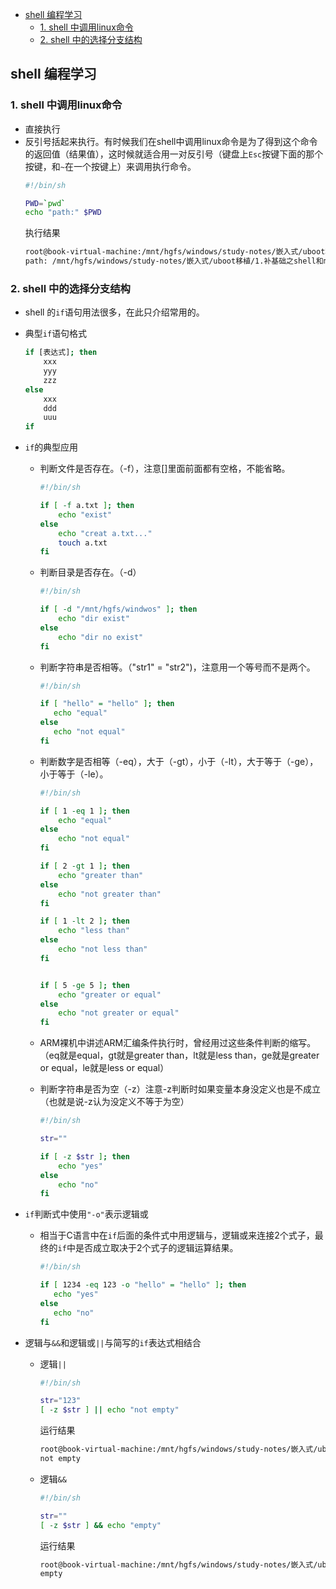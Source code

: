 - [shell 编程学习](#shell-%e7%bc%96%e7%a8%8b%e5%ad%a6%e4%b9%a0)
  - [1. shell 中调用linux命令](#1-shell-%e4%b8%ad%e8%b0%83%e7%94%a8linux%e5%91%bd%e4%bb%a4)
  - [2. shell 中的选择分支结构](#2-shell-%e4%b8%ad%e7%9a%84%e9%80%89%e6%8b%a9%e5%88%86%e6%94%af%e7%bb%93%e6%9e%84)



## shell 编程学习
### 1. shell 中调用linux命令
+ 直接执行
+ 反引号括起来执行。有时候我们在shell中调用linux命令是为了得到这个命令的返回值（结果值），这时候就适合用一对反引号（键盘上`Esc`按键下面的那个按键，和`~`在一个按键上）来调用执行命令。
  ```sh
  #!/bin/sh
  
  PWD=`pwd`
  echo "path:" $PWD
  ```
  执行结果
    ```sh
    root@book-virtual-machine:/mnt/hgfs/windows/study-notes/嵌入式/uboot移植/1.补基础之shell和makefile# ./helloworld.sh 
    path: /mnt/hgfs/windows/study-notes/嵌入式/uboot移植/1.补基础之shell和makefile
    ```

### 2. shell 中的选择分支结构
+ shell 的`if`语句用法很多，在此只介绍常用的。
+ 典型`if`语句格式
  
    ```sh
    if [表达式]; then
        xxx
        yyy
        zzz
    else
        xxx
        ddd
        uuu
    if
    ```

+ `if`的典型应用
  - 判断文件是否存在。（-f），注意[]里面前面都有空格，不能省略。
    ```sh
    #!/bin/sh

    if [ -f a.txt ]; then
        echo "exist"
    else
        echo "creat a.txt..."
        touch a.txt
    fi
    ```


  - 判断目录是否存在。（-d）
    ```sh
    #!/bin/sh
    
    if [ -d "/mnt/hgfs/windwos" ]; then
        echo "dir exist"
    else
        echo "dir no exist"
    fi
    ```

  - 判断字符串是否相等。（"str1" = "str2")，注意用一个等号而不是两个。
    ```sh
    #!/bin/sh

    if [ "hello" = "hello" ]; then
       echo "equal"
    else
       echo "not equal"
    fi
    ```
  - 判断数字是否相等（-eq），大于（-gt），小于（-lt），大于等于（-ge），小于等于（-le）。
    ```sh
    #!/bin/sh

    if [ 1 -eq 1 ]; then
        echo "equal"
    else
        echo "not equal"
    fi

    if [ 2 -gt 1 ]; then
        echo "greater than"
    else
        echo "not greater than"
    fi

    if [ 1 -lt 2 ]; then
        echo "less than"
    else
        echo "not less than"
    fi


    if [ 5 -ge 5 ]; then
        echo "greater or equal"
    else
        echo "not greater or equal"
    fi
    ```
  - ARM裸机中讲述ARM汇编条件执行时，曾经用过这些条件判断的缩写。（eq就是equal，gt就是greater than，lt就是less than，ge就是greater or equal，le就是less or equal）
  - 判断字符串是否为空（-z）注意-z判断时如果变量本身没定义也是不成立（也就是说-z认为没定义不等于为空）
    ```sh
    #!/bin/sh

    str=""

    if [ -z $str ]; then
        echo "yes"
    else
        echo "no"
    fi
    ```

+ `if`判断式中使用`"-o"`表示逻辑或
  - 相当于C语言中在`if`后面的条件式中用逻辑与，逻辑或来连接2个式子，最终的`if`中是否成立取决于2个式子的逻辑运算结果。
  
    ```sh
    #!/bin/sh

    if [ 1234 -eq 123 -o "hello" = "hello" ]; then
       echo "yes"
    else
       echo "no"
    fi
    ```
+ 逻辑与`&&`和逻辑或`||`与简写的`if`表达式相结合
  - 逻辑`||`
    ```sh
    #!/bin/sh

    str="123"
    [ -z $str ] || echo "not empty"
    ```
    运行结果
    ```sh
    root@book-virtual-machine:/mnt/hgfs/windows/study-notes/嵌入式/uboot移植/1.补基础之shell和makefile# ./helloworld.sh 
    not empty
    ```

  - 逻辑`&&`
    ```sh
    #!/bin/sh

    str=""
    [ -z $str ] && echo "empty"
    ```
    运行结果
    ```sh
    root@book-virtual-machine:/mnt/hgfs/windows/study-notes/嵌入式/uboot移植/1.补基础之shell和makefile# ./helloworld.sh 
    empty
    ```

  



